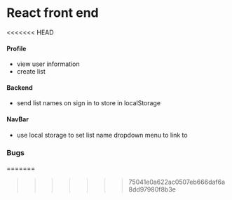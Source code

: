 # React front end


<<<<<<< HEAD
#### Profile
  - view user information
  - create list

#### Backend
  - send list names on sign in to store in localStorage

#### NavBar
  - use local storage to set list name dropdown menu to link to


### Bugs
=======
>>>>>>> 75041e0a622ac0507eb666daf6a8dd97980f8b3e
